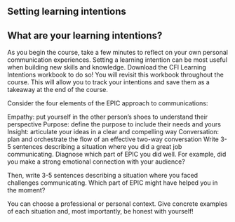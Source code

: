 ## Setting learning intentions

## What are your learning intentions?

As you begin the course, take a few minutes to reflect on your own personal communication experiences. Setting a learning intention can be most useful when building new skills and knowledge. Download the CFI Learning Intentions workbook to do so! You will revisit this workbook throughout the course. This will allow you to track your intentions and save them as a takeaway at the end of the course.

Consider the four elements of the EPIC approach to communications:

Empathy: put yourself in the other person’s shoes to understand their perspective
Purpose: define the purpose to include their needs and yours
Insight: articulate your ideas in a clear and compelling way
Conversation: plan and orchestrate the flow of an effective two-way conversation
Write 3-5 sentences describing a situation where you did a great job communicating. Diagnose which part of EPIC you did well. For example, did you make a strong emotional connection with your audience?

Then, write 3-5 sentences describing a situation where you faced challenges communicating. Which part of EPIC might have helped you in the moment?

You can choose a professional or personal context. Give concrete examples of each situation and, most importantly, be honest with yourself!

